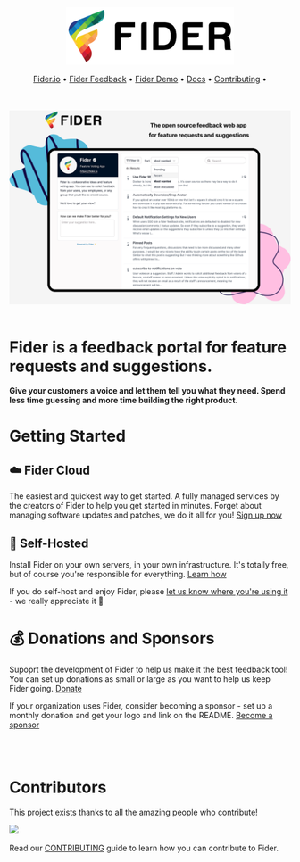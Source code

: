 
<p align="center">
  <a href="https://fider.io/" target="_blank">
    <img src="etc/fiderlogo.png" width="300" alt="Fider">
  </a>
</p>

<p align="center">
    <a href="https://fider.io/">Fider.io</a> •
    <a href="https://feedback.fider.io">Fider Feedback</a> •
    <a href="https://demo.fider.io">Fider Demo</a> •
    <a href="https://docs.fider.io">Docs</a> •
    <a href="https://github.com/TryGhost/Ghost/blob/main/.github/CONTRIBUTING.md">Contributing</a> •
</p>

<br/>
<br/>

<img src="etc/fidergithub.png">

<br/>
<br/>

# Fider is a feedback portal for feature requests and suggestions.

__Give your customers a voice and let them tell you what they need. Spend less time guessing and more time building the right product.__

# Getting Started

## ☁️ **Fider Cloud**

The easiest and quickest way to get started. A fully managed services by the creators of Fider to help you get started in minutes. Forget about managing software updates and patches, we do it all for you! [Sign up now](https://fider.io/#get-started)

## 🏢 **Self-Hosted**

Install Fider on your own servers, in your own infrastructure. It's totally free, but of course you're responsible for everything. [Learn how](https://docs.fider.io/self-hosted/)

If you do self-host and enjoy Fider, please [let us know where you're using it](https://github.com/getfider/fider/issues/899) - we really appreciate it 🙏

# 💰 Donations and Sponsors

Supoprt the development of Fider to help us make it the best feedback tool! You can set up donations as small or large as you want to help us keep Fider going. [Donate](https://opencollective.com/fider)

If your organization uses Fider, consider becoming a sponsor - set up a monthly donation and get your logo and link on the README. [Become a sponsor](https://opencollective.com/fider)

<br/>
<br/>

# Contributors

This project exists thanks to all the amazing people who contribute!

<a href="https://github.com/getfider/fider/graphs/contributors"><img src="https://opencollective.com/fider/contributors.svg?width=890&button=false" /></a>

Read our [CONTRIBUTING](CONTRIBUTING.md) guide to learn how you can contribute to Fider.

<br/>
<br/>
